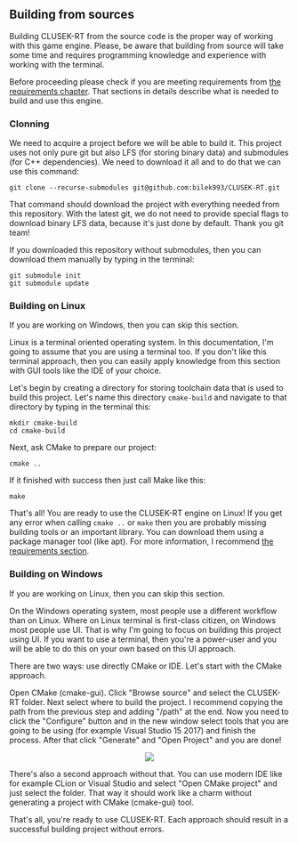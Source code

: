 ## Building from sources

Building CLUSEK-RT from the source code is the proper way of working with this game engine. Please, be aware that building from source will take some time and requires programming knowledge and experience with working with the terminal. 

Before proceeding please check if you are meeting requirements from [the requirements chapter](./requirements.md). That sections in details describe what is needed to build and use this engine.

### Clonning

We need to acquire a project before we will be able to build it. This project uses not only pure git but also LFS (for storing binary data) and submodules (for C++ dependencies). We need to download it all and to do that we can use this command:

```
git clone --recurse-submodules git@github.com:bilek993/CLUSEK-RT.git
```

That command should download the project with everything needed from this repository. With the latest git, we do not need to provide special flags to download binary LFS data, because it's just done by default. Thank you git team!

If you downloaded this repository without submodules, then you can download them manually by typing in the terminal:

```
git submodule init
git submodule update
```

### Building on Linux

If you are working on Windows, then you can skip this section.

Linux is a terminal oriented operating system. In this documentation, I'm going to assume that you are using a terminal too. If you don't like this terminal approach, then you can easily apply knowledge from this section with GUI tools like the IDE of your choice.

Let's begin by creating a directory for storing toolchain data that is used to build this project. Let's name this directory `cmake-build` and  navigate to that directory by typing in the terminal this:

```
mkdir cmake-build
cd cmake-build
```

Next, ask CMake to prepare our project:

```
cmake ..
```

If it finished with success then just call Make like this:

```
make
```

That's all! You are ready to use the CLUSEK-RT engine on Linux! If you get any error when calling `cmake ..` or `make` then you are probably missing building tools or an important library. You can download them using a package manager tool (like apt). For more information, I recommend [the requirements section](./requirements.md).

### Building on Windows

If you are working on Linux, then you can skip this section.

On the Windows operating system, most people use a different workflow than on Linux. Where on Linux terminal is first-class citizen, on Windows most people use UI. That is why I'm going to focus on building this project using UI. If you want to use a terminal, then you're a power-user and you will be able to do this on your own based on this UI approach.

There are two ways: use directly CMake or IDE. Let's start with the CMake approach.

Open CMake (cmake-gui). Click "Browse source" and select the CLUSEK-RT folder. Next select where to build the project. I recommend copying the path from the previous step and adding "/path" at the end. Now you need to click the "Configure" button and in the new window select tools that you are going to be using (for example Visual Studio 15 2017) and finish the process. After that click "Generate" and "Open Project" and you are done!

<p align="center">
<img src="./images/cmake_gui_windows.png">
</p>

There's also a second approach without that. You can use modern IDE like for example CLion or Visual Studio and select "Open CMake project" and just select the folder. That way it should work like a charm without generating a project with CMake (cmake-gui) tool.

That's all, you're ready to use CLUSEK-RT. Each approach should result in a successful building project without errors.
